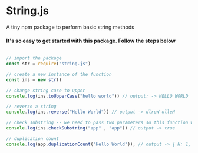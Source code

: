 # String.js
A tiny npm package to perform basic string methods

<h4>It's so easy to get started with this package. Follow the steps below</h4>

```javascript

// import the package 
const str = require("string.js")

// create a new instance of the function
const ins = new str()

// change string case to upper
console.log(ins.toUpperCase("hello world")) // output: -> HELLO WORLD

// reverse a string
console.log(ins.reverse("Hello World")) // output -> dlroW olleH

// check substring -- we need to pass two parameters so this function will check the first argument of the function same as the second one then it will return a boolean value
console.log(ins.checkSubstring("app" , "app")) // output -> true

// duplication count
console.log(app.duplicationCount("Hello World")); // output -> { H: 1, e: 1, l: 4, o: 2, ' ': 1, W: 1, r: 1, d: 1 }

```
